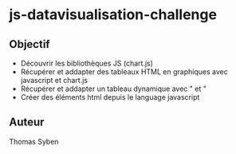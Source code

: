 # js-datavisualisation-challenge

## Objectif
- Découvrir les bibliothèques JS (chart.js)
- Récupérer et addapter des tableaux HTML en graphiques avec javascript et chart.js
- Récupérer et addapter un tableau dynamique avec " et "
- Créer des éléments html depuis le language javascript



## Auteur
Thomas Syben